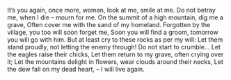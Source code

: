 It’s you again, once more, woman, look at me, smile at me.
Do not betray me, when I die – mourn for me.
On the summit of a high mountain, dig me a grave,
Often cover me with the sand of my homeland.
Forgotten by the village, you too will soon forget me,
Soon you will find a groom, tomorrow you will go with him.
But at least cry to these rocks as per my will:
Let them stand proudly, not letting the enemy through!
Do not start to crumble… Let the eagles raise their chicks,
Let them return to my grave, often crying over it;
Let the mountains delight in flowers, wear clouds around their necks,
Let the dew fall on my dead heart, – I will live again.